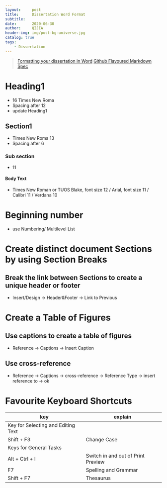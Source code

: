 ```yaml
---
layout:     post
title:      Dissertation Word Format
subtitle:   
date:       2020-06-30
author:     QIJIA
header-img: img/post-bg-universe.jpg
catalog: true
tags:
    - Dissertation
---
```


> [Formatting your dissertation in Word](http://www.docs.is.ed.ac.uk/skills/documents/3726/3726.pdf)
> [Github Flavoured Markdown Spec](https://github.github.com/gfm/#links)


# Heading1
- 16 Times New Roma
- Spacing after 12
- update Heading1

## Section1
- Times New Roma 13
- Spacing after 6

### Sub section
- 11

#### Body Text 
- Times New Roman or TUOS Blake, font size 12 / Arial, font size 11 / Calibri 11 / Verdana 10

# Beginning number
- use Numbering/ Multilevel List


# Create distinct document Sections by using Section Breaks
## Break the link between Sections to create a unique header or footer
- Insert/Design -> Header&Footer -> Link to Previous 


# Create a Table of Figures
## Use captions to create a table of figures 
- Reference -> Captions -> Insert Caption

## Use cross-reference
- Reference -> Captions -> cross-reference -> Reference Type -> insert reference to -> ok

# Favourite Keyboard Shortcuts
key | explain |
--|--
Key for Selecting and Editing Text| 
Shift + F3 | Change Case
Keys for General Tasks |
Alt + Ctrl + I | Switch in and out of Print Preview
F7 | Spelling and Grammar
Shift + F7 | Thesaurus 



